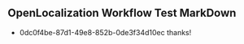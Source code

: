 ## OpenLocalization Workflow Test MarkDown
* 0dc0f4be-87d1-49e8-852b-0de3f34d10ec thanks!

<!--HONumber=Aug16_HO3-->


